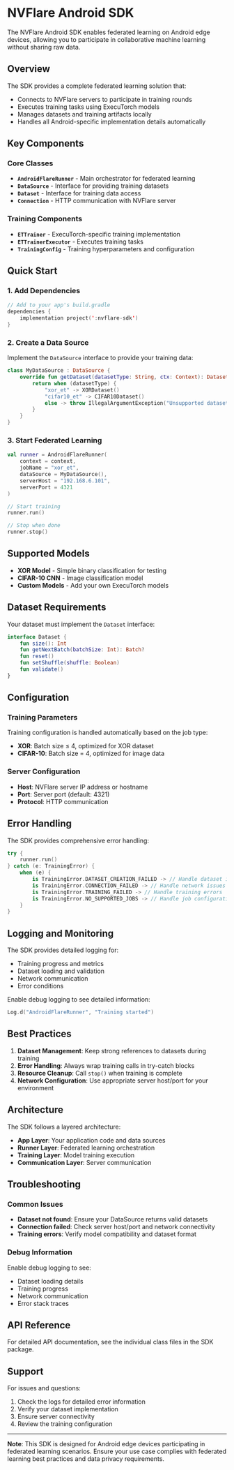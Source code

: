 # NVFlare Android SDK

The NVFlare Android SDK enables federated learning on Android edge devices, allowing you to participate in collaborative machine learning without sharing raw data.

## Overview

The SDK provides a complete federated learning solution that:
- Connects to NVFlare servers to participate in training rounds
- Executes training tasks using ExecuTorch models
- Manages datasets and training artifacts locally
- Handles all Android-specific implementation details automatically

## Key Components

### Core Classes

- **`AndroidFlareRunner`** - Main orchestrator for federated learning
- **`DataSource`** - Interface for providing training datasets
- **`Dataset`** - Interface for training data access
- **`Connection`** - HTTP communication with NVFlare server

### Training Components

- **`ETTrainer`** - ExecuTorch-specific training implementation
- **`ETTrainerExecutor`** - Executes training tasks
- **`TrainingConfig`** - Training hyperparameters and configuration

## Quick Start

### 1. Add Dependencies

```kotlin
// Add to your app's build.gradle
dependencies {
    implementation project(':nvflare-sdk')
}
```

### 2. Create a Data Source

Implement the `DataSource` interface to provide your training data:

```kotlin
class MyDataSource : DataSource {
    override fun getDataset(datasetType: String, ctx: Context): Dataset {
        return when (datasetType) {
            "xor_et" -> XORDataset()
            "cifar10_et" -> CIFAR10Dataset()
            else -> throw IllegalArgumentException("Unsupported dataset: $datasetType")
        }
    }
}
```

### 3. Start Federated Learning

```kotlin
val runner = AndroidFlareRunner(
    context = context,
    jobName = "xor_et",
    dataSource = MyDataSource(),
    serverHost = "192.168.6.101",
    serverPort = 4321
)

// Start training
runner.run()

// Stop when done
runner.stop()
```

## Supported Models

- **XOR Model** - Simple binary classification for testing
- **CIFAR-10 CNN** - Image classification model
- **Custom Models** - Add your own ExecuTorch models

## Dataset Requirements

Your dataset must implement the `Dataset` interface:

```kotlin
interface Dataset {
    fun size(): Int
    fun getNextBatch(batchSize: Int): Batch?
    fun reset()
    fun setShuffle(shuffle: Boolean)
    fun validate()
}
```

## Configuration

### Training Parameters

Training configuration is handled automatically based on the job type:
- **XOR**: Batch size ≤ 4, optimized for XOR dataset
- **CIFAR-10**: Batch size = 4, optimized for image data

### Server Configuration

- **Host**: NVFlare server IP address or hostname
- **Port**: Server port (default: 4321)
- **Protocol**: HTTP communication

## Error Handling

The SDK provides comprehensive error handling:

```kotlin
try {
    runner.run()
} catch (e: TrainingError) {
    when (e) {
        is TrainingError.DATASET_CREATION_FAILED -> // Handle dataset issues
        is TrainingError.CONNECTION_FAILED -> // Handle network issues
        is TrainingError.TRAINING_FAILED -> // Handle training errors
        is TrainingError.NO_SUPPORTED_JOBS -> // Handle job configuration
    }
}
```

## Logging and Monitoring

The SDK provides detailed logging for:
- Training progress and metrics
- Dataset loading and validation
- Network communication
- Error conditions

Enable debug logging to see detailed information:
```kotlin
Log.d("AndroidFlareRunner", "Training started")
```

## Best Practices

1. **Dataset Management**: Keep strong references to datasets during training
2. **Error Handling**: Always wrap training calls in try-catch blocks
3. **Resource Cleanup**: Call `stop()` when training is complete
4. **Network Configuration**: Use appropriate server host/port for your environment

## Architecture

The SDK follows a layered architecture:
- **App Layer**: Your application code and data sources
- **Runner Layer**: Federated learning orchestration
- **Training Layer**: Model training execution
- **Communication Layer**: Server communication

## Troubleshooting

### Common Issues

- **Dataset not found**: Ensure your DataSource returns valid datasets
- **Connection failed**: Check server host/port and network connectivity
- **Training errors**: Verify model compatibility and dataset format

### Debug Information

Enable debug logging to see:
- Dataset loading details
- Training progress
- Network communication
- Error stack traces

## API Reference

For detailed API documentation, see the individual class files in the SDK package.

## Support

For issues and questions:
1. Check the logs for detailed error information
2. Verify your dataset implementation
3. Ensure server connectivity
4. Review the training configuration

---

**Note**: This SDK is designed for Android edge devices participating in federated learning scenarios. Ensure your use case complies with federated learning best practices and data privacy requirements.
